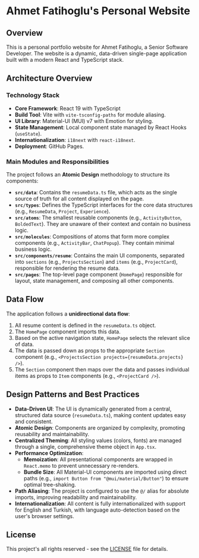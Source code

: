# Ahmet Fatihoglu's Personal Website

## Overview

This is a personal portfolio website for Ahmet Fatihoglu, a Senior Software Developer. The website is a dynamic, data-driven single-page application built with a modern React and TypeScript stack.

## Architecture Overview

### Technology Stack

- **Core Framework**: React 19 with TypeScript
- **Build Tool**: Vite with `vite-tsconfig-paths` for module aliasing.
- **UI Library**: Material-UI (MUI) v7 with Emotion for styling.
- **State Management**: Local component state managed by React Hooks (`useState`).
- **Internationalization**: `i18next` with `react-i18next`.
- **Deployment**: GitHub Pages.

### Main Modules and Responsibilities

The project follows an **Atomic Design** methodology to structure its components:

-   **`src/data`**: Contains the `resumeData.ts` file, which acts as the single source of truth for all content displayed on the page.
-   **`src/types`**: Defines the TypeScript interfaces for the core data structures (e.g., `ResumeData`, `Project`, `Experience`).
-   **`src/atoms`**: The smallest reusable components (e.g., `ActivityButton`, `BoldedText`). They are unaware of their context and contain no business logic.
-   **`src/molecules`**: Compositions of atoms that form more complex components (e.g., `ActivityBar`, `ChatPopup`). They contain minimal business logic.
-   **`src/components/resume`**: Contains the main UI components, separated into `sections` (e.g., `ProjectsSection`) and `items` (e.g., `ProjectCard`), responsible for rendering the resume data.
-   **`src/pages`**: The top-level page component (`HomePage`) responsible for layout, state management, and composing all other components.

## Data Flow

The application follows a **unidirectional data flow**:

1.  All resume content is defined in the `resumeData.ts` object.
2.  The `HomePage` component imports this data.
3.  Based on the active navigation state, `HomePage` selects the relevant slice of data.
4.  The data is passed down as props to the appropriate `Section` component (e.g., `<ProjectsSection projects={resumeData.projects} />`).
5.  The `Section` component then maps over the data and passes individual items as props to `Item` components (e.g., `<ProjectCard />`).

## Design Patterns and Best Practices

-   **Data-Driven UI**: The UI is dynamically generated from a central, structured data source (`resumeData.ts`), making content updates easy and consistent.
-   **Atomic Design**: Components are organized by complexity, promoting reusability and maintainability.
-   **Centralized Theming**: All styling values (colors, fonts) are managed through a single, comprehensive theme object in `App.tsx`.
-   **Performance Optimization**:
    -   **Memoization**: All presentational components are wrapped in `React.memo` to prevent unnecessary re-renders.
    -   **Bundle Size**: All Material-UI components are imported using direct paths (e.g., `import Button from "@mui/material/Button"`) to ensure optimal tree-shaking.
-   **Path Aliasing**: The project is configured to use the `@/` alias for absolute imports, improving readability and maintainability.
-   **Internationalization**: All content is fully internationalized with support for English and Turkish, with language auto-detection based on the user's browser settings.

## License

This project's all rights reserved - see the [LICENSE](LICENSE.txt) file for details.
